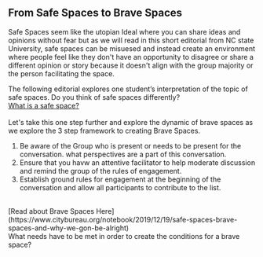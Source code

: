 ## From Safe Spaces to Brave Spaces

Safe Spaces seem like the utopian Ideal where you can share ideas and opinions without fear but as we will read in this short editorial from NC state University, safe spaces can be misuesed and instead create an environment where people feel like they don't have an opportunity to disagree or share a different opinion or story because it doesn't align with the group majority or the person facilitating the space. 
<br>

The following editorial explores one student’s interpretation of the topic of safe spaces. Do you think of safe spaces differently?
<br>
[What is a safe space?](https://diversity.ncsu.edu/news/2020/02/07/what-is-a-safe-space/)
<br><br>
Let's take this one step further and explore the dynamic of brave spaces as we explore the 3 step framework to creating Brave Spaces. 

1. Be aware of the Group who is present or needs to be present for the conversation. what perspectives are a part of this conversation.
2. Ensure that you havw an attentive facilitator to help moderate discussion and remind the group of the rules of engagement.
3. Establish ground rules for engagement at the beginning of the conversation and allow all participants to contribute to the list.
<br>
[Read about Brave Spaces Here](https://www.citybureau.org/notebook/2019/12/19/safe-spaces-brave-spaces-and-why-we-gon-be-alright)
<br>
What needs have to be met  in order to create the conditions for a brave space?
